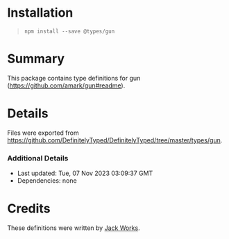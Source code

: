 # Installation
> `npm install --save @types/gun`

# Summary
This package contains type definitions for gun (https://github.com/amark/gun#readme).

# Details
Files were exported from https://github.com/DefinitelyTyped/DefinitelyTyped/tree/master/types/gun.

### Additional Details
 * Last updated: Tue, 07 Nov 2023 03:09:37 GMT
 * Dependencies: none

# Credits
These definitions were written by [Jack Works](https://github.com/Jack-Works).
